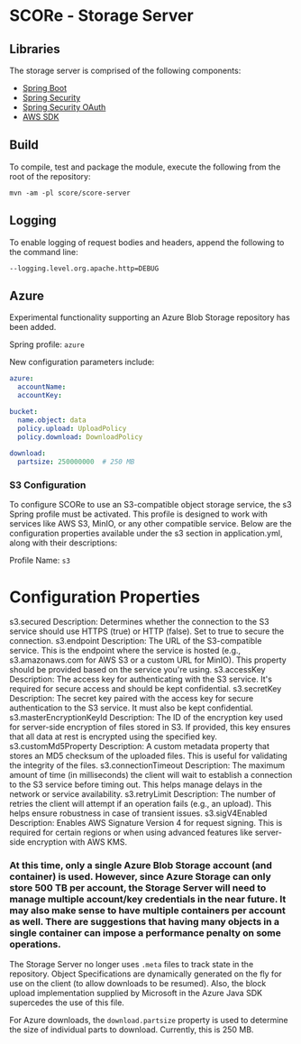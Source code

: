 # SCORe - Storage Server

## Libraries

The storage server is comprised of the following components:

- [Spring Boot](http://projects.spring.io/spring-boot/)
- [Spring Security](http://projects.spring.io/spring-security/)
- [Spring Security OAuth](http://projects.spring.io/spring-security-oauth/)
- [AWS SDK](https://aws.amazon.com/sdk-for-java/)

## Build

To compile, test and package the module, execute the following from the root of the repository:

```shell
mvn -am -pl score/score-server
```

## Logging

To enable logging of request bodies and headers, append the following to the command line:

`--logging.level.org.apache.http=DEBUG`

## Azure

Experimental functionality supporting an Azure Blob Storage repository has been added. 

Spring profile: ``azure``

New configuration parameters include:

```yaml
azure:
  accountName: 
  accountKey: 

bucket:
  name.object: data
  policy.upload: UploadPolicy
  policy.download: DownloadPolicy
  
download:
  partsize: 250000000  # 250 MB
```
### S3 Configuration
To configure SCORe to use an S3-compatible object storage service, the s3 Spring profile must be activated. This profile is designed to work with services like AWS S3, MinIO, or any other compatible service. Below are the configuration properties available under the s3 section in application.yml, along with their descriptions:

Profile Name: ``s3``

# Configuration Properties


s3.secured
Description: Determines whether the connection to the S3 service should use HTTPS (true) or HTTP (false). Set to true to secure the connection.
s3.endpoint
Description: The URL of the S3-compatible service. This is the endpoint where the service is hosted (e.g., s3.amazonaws.com for AWS S3 or a custom URL for MinIO). This property should be provided based on the service you're using.
s3.accessKey
Description: The access key for authenticating with the S3 service. It's required for secure access and should be kept confidential.
s3.secretKey
Description: The secret key paired with the access key for secure authentication to the S3 service. It must also be kept confidential.
s3.masterEncryptionKeyId
Description: The ID of the encryption key used for server-side encryption of files stored in S3. If provided, this key ensures that all data at rest is encrypted using the specified key.
s3.customMd5Property
Description:  A custom metadata property that stores an MD5 checksum of the uploaded files. This is useful for validating the integrity of the files.
s3.connectionTimeout
Description: The maximum amount of time (in milliseconds) the client will wait to establish a connection to the S3 service before timing out. This helps manage delays in the network or service availability.
s3.retryLimit
Description: The number of retries the client will attempt if an operation fails (e.g., an upload). This helps ensure robustness in case of transient issues.
s3.sigV4Enabled
Description: Enables AWS Signature Version 4 for request signing. This is required for certain regions or when using advanced features like server-side encryption with AWS KMS.

### At this time, only a single Azure Blob Storage account (and container) is used. However, since Azure Storage can only store 500 TB per account, the Storage Server will need to manage multiple account/key credentials in the near future.  It may also make sense to have multiple containers per account as well. There are suggestions that having many objects in a single container can impose a performance penalty on some operations.

The Storage Server no longer uses ``.meta`` files to track state in the repository. Object Specifications are dynamically generated on the fly for use on the client (to allow downloads to be resumed). Also, the block upload implementation supplied by Microsoft in the Azure Java SDK supercedes the use of this file. 

For Azure downloads, the ``download.partsize`` property is used to determine the size of individual parts to download. Currently, this is 250 MB.



